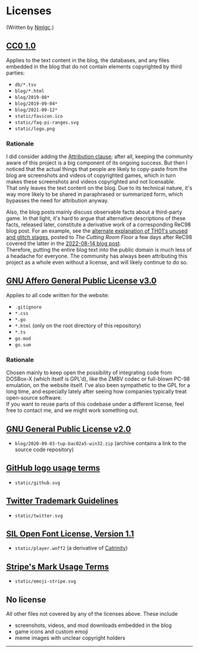 # Licenses

(Written by [Nmlgc](https://github.com/nmlgc).)

## [CC0 1.0]

Applies to the text content in the blog, the databases, and any files embedded
in the blog that do not contain elements copyrighted by third parties:

* `db/*.tsv`
* `blog/*.html`
* `blog/2019-08*`
* `blog/2019-09-04*`
* `blog/2021-09-12*`
* `static/favicon.ico`
* `static/faq-pi-ranges.svg`
* `static/logo.png`

### Rationale

I did consider adding the [Attribution clause]; after all, keeping the community
aware of this project is a big component of its ongoing success. But then I
noticed that the actual things that people are likely to copy-paste from the
blog are screenshots and videos of copyrighted games, which in turn makes these
screenshots and videos copyrighted and not licensable.\
That only leaves the text content on the blog. Due to its technical nature, it's
way more likely to be shared in paraphrased or summarized form, which bypasses
the need for attribution anyway.

Also, the blog posts mainly discuss observable facts about a third-party game.
In that light, it's hard to argue that alternative descriptions of these facts,
released later, constitute a derivative work of a corresponding ReC98 blog post.
For an example, see the [alternate explanation of TH01's unused and glitch
stages], posted to *The Cutting Room Floor* a few days after ReC98 covered the
latter in the [2022-08-14 blog post](https://rec98.nmlgc.net/blog/2022-08-14).\
Therefore, putting the entire blog text into the public domain is much less of a
headache for everyone. The community has always been attributing this project as
a whole even without a license, and will likely continue to do so.

## [GNU Affero General Public License v3.0]

Applies to all code written for the website:

* `.gitignore`
* `*.css`
* `*.go`
* `*.html` (only on the root directory of this repository)
* `*.ts`
* `go.mod`
* `go.sum`

### Rationale

Chosen mainly to keep open the possibility of integrating code from DOSBox-X
(which itself is GPL'd), like the ZMBV codec or full-blown PC-98 emulation, on
the website itself. I've also been sympathetic to the GPL for a long time, and
especially lately after seeing how companies typically treat open-source
software.\
If you want to reuse parts of this codebase under a different license, feel free
to contact me, and we might work something out.

## [GNU General Public License v2.0]

* `blog/2020-09-03-tup-bac02a5-win32.zip`
  (archive contains a link to the source code repository)

## [GitHub logo usage terms]

* `static/github.svg`

## [Twitter Trademark Guidelines]

* `static/twitter.svg`

## [SIL Open Font License, Version 1.1]

* `static/player.woff2` (a derivative of [Catrinity](https://catrinity-font.de))

## [Stripe's Mark Usage Terms]

* `static/emoji-stripe.svg`

## No license

All other files not covered by any of the licenses above. These include

* screenshots, videos, and mod downloads embedded in the blog
* game icons and custom emoji
* meme images with unclear copyright holders

----

[Attribution clause]: https://creativecommons.org/licenses/by/4.0/
[CC0 1.0]: https://creativecommons.org/publicdomain/zero/1.0/
[GNU General Public License v2.0]: https://www.gnu.org/licenses/old-licenses/gpl-2.0
[GNU Affero General Public License v3.0]: https://www.gnu.org/licenses/agpl-3.0.html
[GitHub logo usage terms]: https://github.com/logos
[Twitter Trademark Guidelines]: https://about.twitter.com/en/who-we-are/brand-toolkit
[alternate explanation of TH01's unused and glitch stages]: https://tcrf.net/index.php?title=Touhou_Reiiden:_The_Highly_Responsive_to_Prayers&oldid=1286863#Unused_Levels
[SIL Open Font License, Version 1.1]: https://scripts.sil.org/cms/scripts/page.php?item_id=OFL_web
[Stripe's Mark Usage Terms]: https://stripe.com/legal/marks

